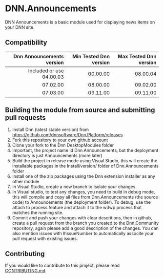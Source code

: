 # DNN.Announcements
DNN Announcements is a basic module used for displaying news items on your DNN site.

## Compatibility
| Dnn Announcements version | Min Tested Dnn version | Max Tested Dnn version |
| -------------------------:| ----------------------:| ----------------------:|
|  Included or use 04.00.03 |               00.00.00 |               08.00.04 |
|                  07.02.00 |               08.00.00 |               09.02.00 |
|                  07.03.00 |               09.11.00 |               09.11.00 |

## Building the module from source and submitting pull requests
1. Install Dnn (latest stable version) from https://github.com/dnnsoftware/Dnn.Platform/releases
2. Fork this repository to your own github account
3. Clone your fork to the Dnn DesktopModules folder
4. Important, the project name id Dnn.Announcements, but the deployment directory is just Announcements (more later)
5. Build the project in release mode using Visual Studio, this will create the installable packages in the Install/version/ folder of Dnn.Announcements folder
6. Install one of the zip packages using the Dnn extension installer as any other module
7. In Visual Studio, create a new branch to isolate your changes.
8. In Visual studio, to test any changes, you need to build in debug mode, this will compile and copy all files from Dnn.Announcements (the source code) to Announcements (the deployment folder). To debug, use the attach to process feature and attach it to the w3wp process that matches the running site.
9. Commit and push your changes with clear descritions, then in github, create a pull request from the branch you created to the Dnn.Community repository, again please add a good description of the changes. You can also mention issues with #issueNumber to automatically associte your pull request with existing issues.

## Contributing
If you would like to contribute to this project, please read [CONTRIBUTING.md](https://github.com/DNNCommunity/DNN.Announcements/blob/development/.github/CONTRIBUTING.md)
